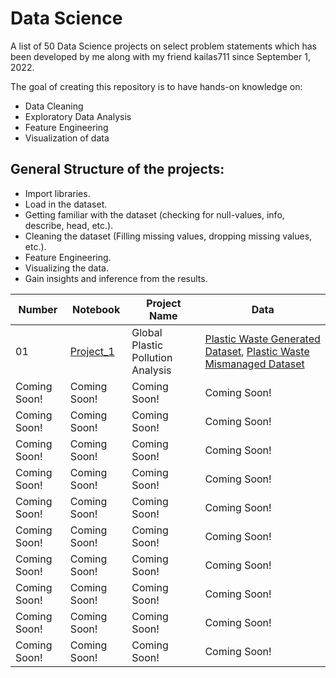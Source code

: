 # Data Science
A list of 50 Data Science projects on select problem statements which has been developed by me along with my friend kailas711 since September 1, 2022.

The goal of creating this repository is to have hands-on knowledge on:
* Data Cleaning
* Exploratory Data Analysis
* Feature Engineering
* Visualization of data
## General Structure of the projects:
* Import libraries.
* Load in the dataset.
* Getting familiar with the dataset (checking for null-values, info, describe, head, etc.).
* Cleaning the dataset (Filling missing values, dropping missing values, etc.).
* Feature Engineering.
* Visualizing the data.
* Gain insights and inference from the results.


| Number | Notebook | Project Name | Data |
| --------------- | --------------- | --------------- | --------------- |
| 01  | [Project_1](https://github.com/Adarsh0047/Data_Science/blob/main/Project%201/Project%20%201.ipynb) | Global Plastic Pollution Analysis | [Plastic Waste Generated Dataset](https://gist.githubusercontent.com/Adarsh0047/dd11552879bab96a3b255a2057f7670c/raw/bb4de333bc1e57afb7ccf7c7846fd7092603ad67/per-capita-plastic-waste-vs-gdp-per-capita.csv), [Plastic Waste Mismanaged Dataset](https://gist.githubusercontent.com/Adarsh0047/dd11552879bab96a3b255a2057f7670c/raw/bb4de333bc1e57afb7ccf7c7846fd7092603ad67/per-capita-mismanaged-plastic-waste-vs-gdp-per-capita.csv) |
| Coming Soon! | Coming Soon! | Coming Soon! | Coming Soon! |
| Coming Soon! | Coming Soon! | Coming Soon! | Coming Soon! |
| Coming Soon! | Coming Soon! | Coming Soon! | Coming Soon! |
| Coming Soon! | Coming Soon! | Coming Soon! | Coming Soon! |
| Coming Soon! | Coming Soon! | Coming Soon! | Coming Soon! |
| Coming Soon! | Coming Soon! | Coming Soon! | Coming Soon! |
| Coming Soon! | Coming Soon! | Coming Soon! | Coming Soon! |
| Coming Soon! | Coming Soon! | Coming Soon! | Coming Soon! |
| Coming Soon! | Coming Soon! | Coming Soon! | Coming Soon! |
| Coming Soon! | Coming Soon! | Coming Soon! | Coming Soon! |
